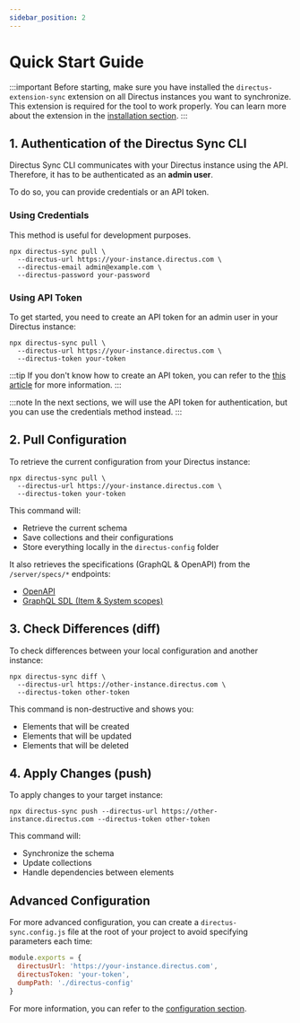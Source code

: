 ```yaml
---
sidebar_position: 2
---
```


# Quick Start Guide

:::important
Before starting, make sure you have installed the `directus-extension-sync` extension on all Directus instances you want to synchronize. This extension is required for the tool to work properly.
You can learn more about the extension in the [installation section](installation.md).
:::

## 1. Authentication of the Directus Sync CLI

Directus Sync CLI communicates with your Directus instance using the API.
Therefore, it has to be authenticated as an **admin user**.

To do so, you can provide credentials or an API token.

### Using Credentials

This method is useful for development purposes.

```shell
npx directus-sync pull \
  --directus-url https://your-instance.directus.com \
  --directus-email admin@example.com \
  --directus-password your-password
```

### Using API Token

To get started, you need to create an API token for an admin user in your Directus instance:

```shell
npx directus-sync pull \
  --directus-url https://your-instance.directus.com \
  --directus-token your-token
```

:::tip
If you don't know how to create an API token, you can refer to the [this article](https://learndirectus.com/how-to-create-an-api-authentication-token/) for more information.
:::

:::note
In the next sections, we will use the API token for authentication, but you can use the credentials method instead.
:::

## 2. Pull Configuration

To retrieve the current configuration from your Directus instance:

```shell
npx directus-sync pull \
  --directus-url https://your-instance.directus.com \
  --directus-token your-token
```

This command will:
- Retrieve the current schema
- Save collections and their configurations
- Store everything locally in the `directus-config` folder

It also retrieves the specifications (GraphQL & OpenAPI) from the `/server/specs/*` endpoints:
- [OpenAPI](https://docs.directus.io/reference/system/server.html#get-openapi-specification)
- [GraphQL SDL (Item & System scopes)](https://docs.directus.io/reference/system/server.html#get-graphql-schema)

## 3. Check Differences (diff)

To check differences between your local configuration and another instance:

```shell
npx directus-sync diff \
  --directus-url https://other-instance.directus.com \
  --directus-token other-token
```

This command is non-destructive and shows you:
- Elements that will be created
- Elements that will be updated
- Elements that will be deleted

## 4. Apply Changes (push)

To apply changes to your target instance:

```shell
npx directus-sync push --directus-url https://other-instance.directus.com --directus-token other-token
```

This command will:
- Synchronize the schema
- Update collections
- Handle dependencies between elements

## Advanced Configuration

For more advanced configuration, you can create a `directus-sync.config.js` file at the root of your project to avoid specifying parameters each time:

```javascript
module.exports = {
  directusUrl: 'https://your-instance.directus.com',
  directusToken: 'your-token',
  dumpPath: './directus-config'
}
```

For more information, you can refer to the [configuration section](../features/configuration.md).
